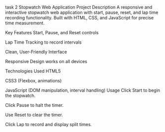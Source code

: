 task 2
Stopwatch Web Application
Project Description
A responsive and interactive stopwatch web application with start, pause, reset, and lap time recording functionality. Built with HTML, CSS, and JavaScript for precise time measurement.

Key Features
Start, Pause, and Reset controls

Lap Time Tracking to record intervals

Clean, User-Friendly Interface

Responsive Design works on all devices

Technologies Used
HTML5

CSS3 (Flexbox, animations)

JavaScript (DOM manipulation, interval handling)
Usage
Click Start to begin the stopwatch.

Click Pause to halt the timer.

Use Reset to clear the timer.

Click Lap to record and display split times.
